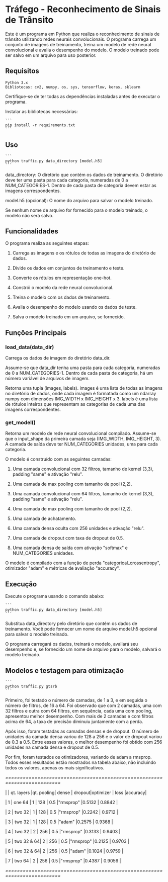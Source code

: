 # Tráfego - Reconhecimento de Sinais de Trânsito

Este é um programa em Python que realiza o reconhecimento de sinais de trânsito utilizando redes neurais convolucionais. O programa carrega um conjunto de imagens de treinamento, treina um modelo de rede neural convolucional e avalia o desempenho do modelo. O modelo treinado pode ser salvo em um arquivo para uso posterior.

## Requisitos

    Python 3.x
    Bibliotecas: cv2, numpy, os, sys, tensorflow, keras, sklearn

Certifique-se de ter todas as dependências instaladas antes de executar o programa.

Instalar as bibliotecas necessárias:

    ```
    pip install -r requirements.txt
    ```

## Uso
    ```
    python traffic.py data_directory [model.h5]
    ```

data_directory: O diretório que contém os dados de treinamento. O diretório deve ter uma pasta para cada categoria, numeradas de 0 a NUM_CATEGORIES-1. Dentro de cada pasta de categoria devem estar as imagens correspondentes.

model.h5 (opcional): O nome do arquivo para salvar o modelo treinado.

Se nenhum nome de arquivo for fornecido para o modelo treinado, o modelo não será salvo.

## Funcionalidades

O programa realiza as seguintes etapas:

1. Carrega as imagens e os rótulos de todas as imagens do diretório de dados.
 
2. Divide os dados em conjuntos de treinamento e teste.

3. Converte os rótulos em representação one-hot.

4. Constrói o modelo da rede neural convolucional.

5. Treina o modelo com os dados de treinamento.

6. Avalia o desempenho do modelo usando os dados de teste.

7. Salva o modelo treinado em um arquivo, se fornecido.

## Funções Principais

### load_data(data_dir)

Carrega os dados de imagem do diretório data_dir.

Assume-se que data_dir tenha uma pasta para cada categoria, numeradas de 0 a NUM_CATEGORIES-1. Dentro de cada pasta de categoria, há um número variável de arquivos de imagem.

Retorna uma tupla (images, labels). images é uma lista de todas as imagens no diretório de dados, onde cada imagem é formatada como um ndarray numpy com dimensões IMG_WIDTH x IMG_HEIGHT x 3. labels é uma lista de rótulos inteiros que representam as categorias de cada uma das imagens correspondentes.

### get_model()

Retorna um modelo de rede neural convolucional compilado. Assume-se que o input_shape da primeira camada seja (IMG_WIDTH, IMG_HEIGHT, 3). A camada de saída deve ter NUM_CATEGORIES unidades, uma para cada categoria.

O modelo é construído com as seguintes camadas:

1. Uma camada convolucional com 32 filtros, tamanho de kernel (3,3), padding "same" e ativação "relu".

2. Uma camada de max pooling com tamanho de pool (2,2).

3. Uma camada convolucional com 64 filtros, tamanho de kernel (3,3), padding "same" e ativação "relu".
   
4. Uma camada de max pooling com tamanho de pool (2,2).
   
5. Uma camada de achatamento.
   
6. Uma camada densa oculta com 256 unidades e ativação "relu".
    
7. Uma camada de dropout com taxa de dropout de 0.5.
    
8. Uma camada densa de saída com ativação "softmax" e NUM_CATEGORIES unidades.

O modelo é compilado com a função de perda "categorical_crossentropy", otimizador "adam" e métricas de avaliação "accuracy".

## Execução

Execute o programa usando o comando abaixo:

    ```
    python traffic.py data_directory [model.h5]
    ```

Substitua data_directory pelo diretório que contém os dados de treinamento. Você pode fornecer um nome de arquivo model.h5 opcional para salvar o modelo treinado.

O programa carregará os dados, treinará o modelo, avaliará seu desempenho e, se fornecido um nome de arquivo para o modelo, salvará o modelo treinado.

## Modelos e testagem para otimização 

    ```
    python traffic.py gtsrb
    ```
    
Primeiro, foi testado o número de camadas, de 1 a 3, e em seguida o número de filtros, de 16 a 64. Foi observado que com 2 camadas, uma com 32 filtros e outra com 64 filtros, em sequência, cada uma com pooling, apresentou melhor desempenho. Com mais de 2 camadas e com filtros acima de 64, a taxa de precisão diminuiu juntamente com a perda.

Após isso, foram testadas as camadas densas e de dropout. O número de unidades da camada densa variou de 128 a 256 e o valor de dropout variou de 0.3 a 0.5. Entre esses valores, o melhor desempenho foi obtido com 256 unidades na camada densa e dropout de 0.5.

Por fim, foram testados os otimizadores, variando de adam a rmsprop. Todos esses resultados estão mostrados na tabela abaixo, não incluindo todos os valores, apenas os mais significativos.

*=========================================================================*

|   | qt. layers |qt. pooling| dense | dropout|optimizer | loss  |accuracy|

| 1 | one 64     |    1		 |  128  |   0.5  |"rmsprop" |0.5132 | 0.8842 |

| 2 | two 32     |    1   	 |  128  |   0.5  |"rmsprop" |0.2242 | 0.9712 |

| 3 | two 32     |    1		 |  128  |   0.5  |"adam"    |0.2575 | 0.9368 |

| 4 | two 32     |    2   	 |  256  |   0.5  |"rmsprop" |0.3133 | 0.9403 |

| 5 | two 32 & 64|    2		 |  256  |   0.5  |"rmsprop" |0.2125 | 0.9703 |

| 6 | two 32 & 64|    2   	 |  256  |   0.5  |"adam"    |0.1024 | 0.9759 |

| 7 |  two 64    |    2		 |  256  |   0.5  |"rmsprop" |0.4387 | 0.9056 |

*=========================================================================*
